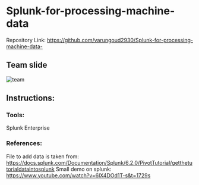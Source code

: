 # Splunk-for-processing-machine-data
Repository Link: https://github.com/varungoud2930/Splunk-for-processing-machine-data-
## Team slide
![team](https://github.com/varungoud2930/Splunk-for-processing-machine-data-/blob/master/docs/collage.jpg)
## Instructions:
### Tools:
Splunk Enterprise
### References:
File to add data is taken from: https://docs.splunk.com/Documentation/Splunk/6.2.0/PivotTutorial/getthetutorialdataintosplunk
Small demo on splunk: https://www.youtube.com/watch?v=6lX4DOd1T-s&t=1729s
